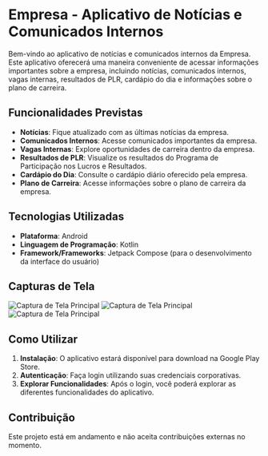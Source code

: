 # Empresa - Aplicativo de Notícias e Comunicados Internos

Bem-vindo ao aplicativo de notícias e comunicados internos da Empresa. Este aplicativo oferecerá uma maneira conveniente de acessar informações importantes sobre a empresa, incluindo notícias, comunicados internos, vagas internas, resultados de PLR, cardápio do dia e informações sobre o plano de carreira.

## Funcionalidades Previstas

- **Notícias**: Fique atualizado com as últimas notícias da empresa.
- **Comunicados Internos**: Acesse comunicados importantes da empresa.
- **Vagas Internas**: Explore oportunidades de carreira dentro da empresa.
- **Resultados de PLR**: Visualize os resultados do Programa de Participação nos Lucros e Resultados.
- **Cardápio do Dia**: Consulte o cardápio diário oferecido pela empresa.
- **Plano de Carreira**: Acesse informações sobre o plano de carreira da empresa.

## Tecnologias Utilizadas

- **Plataforma**: Android
- **Linguagem de Programação**: Kotlin
- **Framework/Frameworks**: Jetpack Compose (para o desenvolvimento da interface do usuário)

## Capturas de Tela

![Captura de Tela Principal](https://github.com/cristianbrunone/CrisConecta/blob/master/image1.jpeg)
![Captura de Tela Principal](https://github.com/cristianbrunone/CrisConecta/blob/master/image2.jpeg)
![Captura de Tela Principal](https://github.com/cristianbrunone/CrisConecta/blob/master/image3.jpeg)

## Como Utilizar

1. **Instalação**: O aplicativo estará disponível para download na Google Play Store.
2. **Autenticação**: Faça login utilizando suas credenciais corporativas.
3. **Explorar Funcionalidades**: Após o login, você poderá explorar as diferentes funcionalidades do aplicativo.

## Contribuição

Este projeto está em andamento e não aceita contribuições externas no momento.

